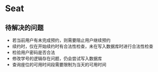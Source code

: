 # Seat

## 待解决的问题

- 若当前用户有未完成预约，则需要阻止用户继续预约
- 续约时，仅在开始续约时有合法性检查，未在写入数据库时进行合法性检查
- 检验用户密码是否合法
- 修改学号的逻辑存在问题，仍会尝试写入数据库
- 查询座位的可用时间段需要限制为当天的可用时间
